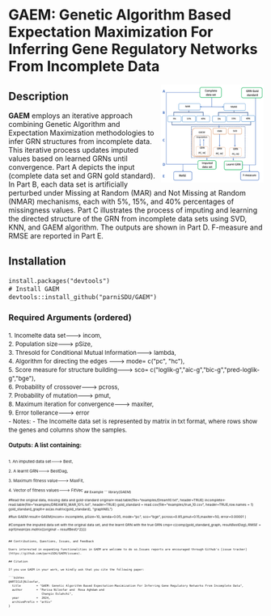 
# GAEM: Genetic Algorithm Based Expectation Maximization For Inferring Gene Regulatory Networks From Incomplete Data

<img src="GAEM2.png" style="width:40%;" align=right>

## Description

**GAEM** employs an iterative approach combining Genetic Algorithm and Expectation Maximization methodologies to infer GRN structures from incomplete data. This iterative process updates imputed values based on learned GRNs until convergence.  Part A depicts the input (complete data set and GRN gold standard). In Part B, each data set is artificially perturbed under Missing at Random (MAR) and Not Missing at Random (NMAR) mechanisms, each with 5%, 15%, and 40% percentages of missingness values. Part C illustrates the process of imputing and learning the directed structure of the GRN from incomplete data sets using SVD, KNN, and GAEM algorithm. The outputs are shown in Part D. F-measure and RMSE are reported in Part E.

## Installation
```
install.packages("devtools")
# Install GAEM
devtools::install_github("parniSDU/GAEM")
```
### Required Arguments (ordered)
<small>
1. Incomelte data set---> incom,<br>
2. Population size---> pSize,<br>
3. Thresold for Conditional Mutual Information---> lambda,<br>
4. Algorithm for directing the edges ---> mode= c("pc", "hc"),<br>
5. Score measure for structure building---> sco= c("loglik-g","aic-g","bic-g","pred-loglik-g","bge"),<br>
6. Probability of crossover---> pcross,<br>
7. Probability of mutation---> pmut,<br>
8. Maximum iteration for convergence---> maxiter, <br>
9. Error tollerance---> error <br>
- Notes:
  - The Incomelte data set is represented by matrix in txt format, where rows show the genes and columns show the samples.
<small>

### Outputs: A list containing:
<sub>
1. An imputed data set---> Best,<br>
2. A learnt GRN---> BestDag,<br>
3. Maximum fitness value---> MaxFit,<br>
4. Vector of fitness values---> FitVec
<sub>
## Example
```
library(GAEM)

#Read the original data, missing data and gold-standard 
original<-read.table(file="examples/Dream10.txt", header=TRUE)
incomplete<-read.table(file="examples/DREAM10_MAR_10%.txt", header=TRUE)
gold_standard = read.csv(file="examples/true_10.csv", header=TRUE,row.names = 1)
gold_standard_graph<-as(as.matrix(gold_standard), "graphNEL")

#Run GAEM
result<-GAEM(incom= incomplete, pSize=10,  lamda=0.05, mode="pc", sco="bge",
             pcross=0.85,pmut=0.15,maxiter=50, error=0.00001 )

#Compare the imputed data set with the original data set, and the learnt GRN with the true GRN
cmp<-c(comp(gold_standard_graph, result$BestDag),RMSE=sqrt(mean(as.matrix((original-result$Best)^2))))
```

## Contributions, Questions, Issues, and Feedback

Users interested in expanding functionalities in GAEM are welcome to do so.Issues reports are encouraged through Github's [issue tracker](https://github.com/parniSDU/GAEM/issues).

## Citation

If you use GAEM in your work, we kindly ask that you cite the following paper:

```bibtex
@ARTICLE{Niloofar,
  title         = "GAEM: Genetic Algorithm Based Expectation-Maximization For Inferring Gene Regulatory Networks From Incomplete Data",
  author        = "Parisa Niloofar and  Rosa Aghdam and
                   Changix Eslahchi",
  year          =  2024,
  archivePrefix = "arXiv"
}
```

